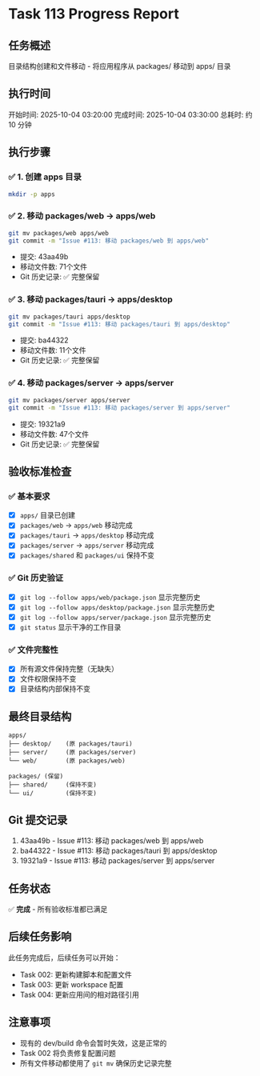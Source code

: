 # Task 113 Progress Report

## 任务概述
目录结构创建和文件移动 - 将应用程序从 packages/ 移动到 apps/ 目录

## 执行时间
开始时间: 2025-10-04 03:20:00
完成时间: 2025-10-04 03:30:00
总耗时: 约 10 分钟

## 执行步骤

### ✅ 1. 创建 apps 目录
```bash
mkdir -p apps
```

### ✅ 2. 移动 packages/web → apps/web
```bash
git mv packages/web apps/web
git commit -m "Issue #113: 移动 packages/web 到 apps/web"
```
- 提交: 43aa49b
- 移动文件数: 71个文件
- Git 历史记录: ✅ 完整保留

### ✅ 3. 移动 packages/tauri → apps/desktop
```bash
git mv packages/tauri apps/desktop
git commit -m "Issue #113: 移动 packages/tauri 到 apps/desktop"
```
- 提交: ba44322
- 移动文件数: 11个文件
- Git 历史记录: ✅ 完整保留

### ✅ 4. 移动 packages/server → apps/server
```bash
git mv packages/server apps/server
git commit -m "Issue #113: 移动 packages/server 到 apps/server"
```
- 提交: 19321a9
- 移动文件数: 47个文件
- Git 历史记录: ✅ 完整保留

## 验收标准检查

### ✅ 基本要求
- [x] `apps/` 目录已创建
- [x] `packages/web` → `apps/web` 移动完成
- [x] `packages/tauri` → `apps/desktop` 移动完成
- [x] `packages/server` → `apps/server` 移动完成
- [x] `packages/shared` 和 `packages/ui` 保持不变

### ✅ Git 历史验证
- [x] `git log --follow apps/web/package.json` 显示完整历史
- [x] `git log --follow apps/desktop/package.json` 显示完整历史
- [x] `git log --follow apps/server/package.json` 显示完整历史
- [x] `git status` 显示干净的工作目录

### ✅ 文件完整性
- [x] 所有源文件保持完整（无缺失）
- [x] 文件权限保持不变
- [x] 目录结构内部保持不变

## 最终目录结构

```
apps/
├── desktop/    (原 packages/tauri)
├── server/     (原 packages/server)
└── web/        (原 packages/web)

packages/ (保留)
├── shared/     (保持不变)
└── ui/         (保持不变)
```

## Git 提交记录

1. 43aa49b - Issue #113: 移动 packages/web 到 apps/web
2. ba44322 - Issue #113: 移动 packages/tauri 到 apps/desktop
3. 19321a9 - Issue #113: 移动 packages/server 到 apps/server

## 任务状态
✅ **完成** - 所有验收标准都已满足

## 后续任务影响
此任务完成后，后续任务可以开始：
- Task 002: 更新构建脚本和配置文件
- Task 003: 更新 workspace 配置
- Task 004: 更新应用间的相对路径引用

## 注意事项
- 现有的 dev/build 命令会暂时失效，这是正常的
- Task 002 将负责修复配置问题
- 所有文件移动都使用了 `git mv` 确保历史记录完整